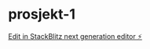 # prosjekt-1

[Edit in StackBlitz next generation editor ⚡️](https://stackblitz.com/~/github.com/lise-charlotte/prosjekt-1)